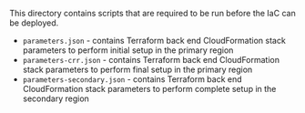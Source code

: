 This directory contains scripts that are required to be run before
the IaC can be deployed.

* `parameters.json` - contains Terraform back end CloudFormation stack parameters to perform initial setup in the primary region
* `parameters-crr.json` - contains Terraform back end CloudFormation stack parameters to perform final setup in the primary region
* `parameters-secondary.json` - contains Terraform back end CloudFormation stack parameters to perform complete setup in the secondary region